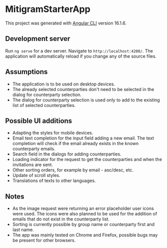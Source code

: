 # MitigramStarterApp

This project was generated with [Angular CLI](https://github.com/angular/angular-cli) version 16.1.6.

## Development server

Run `ng serve` for a dev server. Navigate to `http://localhost:4200/`. The application will automatically reload if you change any of the source files.

## Assumptions
- The application is to be used on desktop devices.
- The already selected counterparties don't need to be selected in the dialog for counterparty selection.
- The dialog for counterparty selection is used only to add to the existing list of selected counterparties.

## Possible UI additions
- Adapting the styles for mobile devices.
- Email text completion for the input field adding a new email. The text completion will check if the email already exists in the known counterparty emails.
- Search field in the dialogs for adding counterparties. 
- Loading indicator for the request to get the counterparties and when the invitations are sent.
- Other sorting orders, for example by email - asc/desc, etc.
- Update of scroll styles.
- Translations of texts to other languages.

## Notes
- As the image request were returning an error placeholder user icons were used. The icons were also planned to be used for the addition of emails that do not exist in the counterparty list.
- Sorting is currently possible by group name or counterparty first and last name.
- The app was mainly tested on Chrome and Firefox, possible bugs may be present for other browsers.
